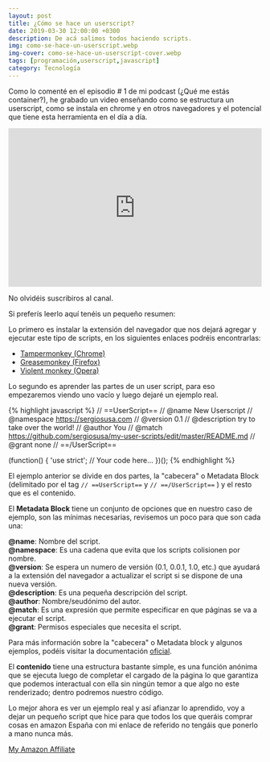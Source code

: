 ```yaml
---
layout: post
title: ¿Cómo se hace un userscript?
date: 2019-03-30 12:00:00 +0300
description: De acá salimos todos haciendo scripts.
img: como-se-hace-un-userscript.webp
img-cover: como-se-hace-un-userscript-cover.webp
tags: [programación,userscript,javascript]
category: Tecnología
---
```


Como lo comenté en el episodio # 1 de mi podcast (¿Qué me estás container?), he grabado un video enseñando como se estructura un userscript, como se instala en chrome y en otros navegadores y el potencial que tiene esta herramienta en el día a día.

<div class="center-text video-responsive">
<iframe width="100%" height="315" src="https://www.youtube.com/embed/3O6-bAJeRv0" frameborder="0" allow="accelerometer; autoplay; encrypted-media; gyroscope; picture-in-picture" allowfullscreen></iframe>
</div>

No olvidéis suscribiros al canal.

Si preferís leerlo aquí tenéis un pequeño resumen:

Lo primero es instalar la extensión del navegador que nos dejará agregar y ejecutar este tipo de scripts, en los siguientes enlaces podréis encontrarlas: 

- <a href="https://tampermonkey.net" target="_blank">Tampermonkey (Chrome)</a>
- <a href="https://www.greasespot.net" target="_blank">Greasemonkey (Firefox)</a>
- <a href="https://addons.opera.com/sk/extensions/details/violent-monkey/" target="_blank">Violent monkey (Opera)</a>

Lo segundo es aprender las partes de un user script, para eso empezaremos viendo uno vacío y luego dejaré un ejemplo real.

{% highlight javascript %}
// ==UserScript==
// @name         New Userscript
// @namespace    https://sergiosusa.com
// @version      0.1
// @description  try to take over the world!
// @author       You
// @match        https://github.com/sergiosusa/my-user-scripts/edit/master/README.md
// @grant        none
// ==/UserScript==

(function() {
    'use strict';
    // Your code here...
})();
{% endhighlight %}


El ejemplo anterior se divide en dos partes, la "cabecera" o Metadata Block (delimitado por el tag
``// ==UserScript==`` y ``// ==/UserScript==`` ) y el resto que es el contenido.

El **Metadata Block** tiene un conjunto de opciones que en nuestro caso de ejemplo, son las mínimas necesarias, revisemos un poco para que son cada una: 

**@name**: Nombre del script.  
**@namespace**:    Es una cadena que evita que los scripts colisionen por nombre.   
**@version**: Se espera un numero de versión (0.1, 0.0.1, 1.0, etc.) que ayudará a la extensión del navegador a actualizar el script si se dispone de una nueva versión.  
**@description**: Es una pequeña descripción del script.  
**@author**: Nombre/seudónimo del autor.  
**@match**: Es una expresión que permite especificar en que páginas se va a ejecutar el script.  
**@grant**: Permisos especiales que necesita el script.  

Para más información sobre la "cabecera" o Metadata block y algunos ejemplos, podéis visitar la documentación <a href="https://wiki.greasespot.net/Metadata_Block" target="_blank">oficial</a>.
   
El **contenido** tiene una estructura bastante simple, es una función anónima que se ejecuta luego de completar el cargado de la página lo que garantiza que podemos interactual con ella sin ningún temor a que algo no este renderizado; dentro podremos nuestro código.  

Lo mejor ahora es ver un ejemplo real y así afianzar lo aprendido, voy a dejar un pequeño script que hice para que todos los que queráis comprar cosas en amazon España con mi enlace de referido no tengáis que ponerlo a mano nunca más. 

<a href="https://github.com/sergiosusa/my-user-scripts/blob/master/stores/my-amazon-affiliate.user.js" target="_blank">My Amazon Affiliate</a>
